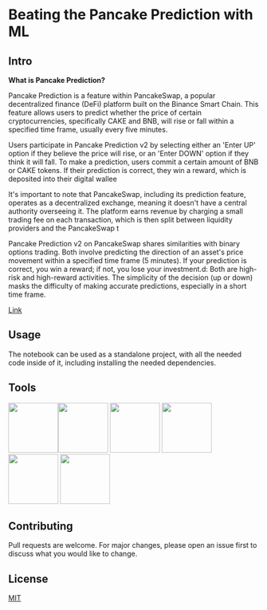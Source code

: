 # Beating the Pancake Prediction with ML


## Intro
**What is Pancake Prediction?**

Pancake Prediction is a feature within PancakeSwap, a popular decentralized finance (DeFi) platform built on the Binance Smart Chain. This feature allows users to predict whether the price of certain cryptocurrencies, specifically CAKE and BNB, will rise or fall within a specified time frame, usually every five minutes.

Users participate in Pancake Prediction v2 by selecting either an 'Enter UP' option if they believe the price will rise, or an 'Enter DOWN' option if they think it will fall. To make a prediction, users commit a certain amount of BNB or CAKE tokens. If their prediction is correct, they win a reward, which is deposited into their digital wallee


It's important to note that PancakeSwap, including its prediction feature, operates as a decentralized exchange, meaning it doesn't have a central authority overseeing it. The platform earns revenue by charging a small trading fee on each transaction, which is then split between liquidity providers and the PancakeSwap t

Pancake Prediction v2 on PancakeSwap shares similarities with binary options trading. Both involve predicting the direction of an asset's price movement within a specified time frame (5 minutes). If your prediction is correct, you win a reward; if not, you lose your investment.d: Both are high-risk and high-reward activities. The simplicity of the decision (up or down) masks the difficulty of making accurate predictions, especially in a short time frame.

[Link](https://pancakeswap.finance/prediction?token=CAKE)

## Usage

The notebook can be used as a standalone project, with all the needed code inside of it, including installing the needed dependencies.

## Tools
<img src="https://icon.icepanel.io/Technology/svg/scikit-learn.svg" width="100" height="100"><img src="https://icon.icepanel.io/Technology/svg/Pandas.svg" width="100" height="100">
<img src="https://icon.icepanel.io/Technology/svg/Jupyter.svg" width="100" height="100">
<img src="https://icon.icepanel.io/Technology/svg/PyTorch.svg" width="100" height="100">
<img src="https://icon.icepanel.io/Technology/svg/Python.svg" width="100" height="100">
<img src="https://icon.icepanel.io/Technology/svg/PyCharm.svg" width="100" height="100">



## Contributing

Pull requests are welcome. For major changes, please open an issue first
to discuss what you would like to change.

## License

[MIT](https://choosealicense.com/licenses/mit/)
